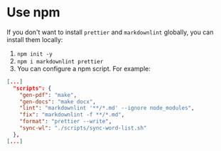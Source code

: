 # Use npm

If you don't want to install `prettier` and `markdownlint` globally, you can install them locally:

1. `npm init -y`
2. `npm i markdownlint prettier`
3. You can configure a npm script. For example:

```json
[...]
  "scripts": {
    "gen-pdf": "make",
    "gen-docs": "make docx",
    "lint": "markdownlint '**/*.md' --ignore node_modules",
    "fix": "markdownlint -f **/*.md",
    "format": "prettier --write",
    "sync-wl": "./scripts/sync-word-list.sh"
  },
[...]
```
